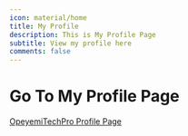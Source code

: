 ```yaml
---
icon: material/home
title: My Profile
description: This is My Profile Page
subtitle: View my profile here
comments: false
---
```


# **Go To My Profile Page**

[OpeyemiTechPro Profile Page](https://opeyemitech.pro)